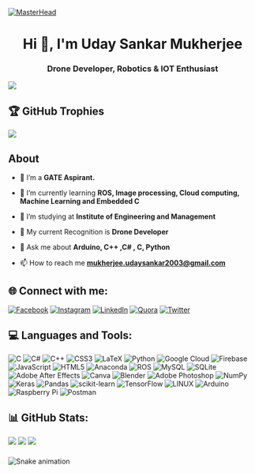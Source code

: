 
[![MasterHead](https://www.iosb.fraunhofer.de/en/business-units/automation-digitalization/aiot-ai-machine-learning-digital-twin-interview/jcr:content/stage/stageParsys/stage_slide/image.img.jpg/1656428748242/AIoT-wip-lq-00734-col.jpg)](https://udaysmukherjee.io)
<h1 align="center">Hi 👋, I'm Uday Sankar Mukherjee</h1>
<h3 align="center">Drone Developer, Robotics & IOT Enthusiast</h3>


[![](https://visitcount.itsvg.in/api?id=UdaySMukherjee&icon=0&color=0)](https://visitcount.itsvg.in)

## 🏆 GitHub Trophies
![](https://github-profile-trophy.vercel.app/?username=UdaySMukherjee&theme=radical&no-frame=false&no-bg=false&margin-w=4)


## About
- 🔭 I’m a **GATE Aspirant.**

- 🌱 I’m currently learning **ROS, Image processing, Cloud computing, Machine Learning and Embedded C**

- 🏫 I’m studying at **Institute of Engineering and Management**

- 🤝 My current Recognition is **Drone Developer**

- 💬 Ask me about **Arduino, C++ ,C# , C, Python**

- 📫 How to reach me **mukherjee.udaysankar2003@gmail.com**


## 🌐 Connect with me:
[![Facebook](https://img.shields.io/badge/Facebook-%231877F2.svg?logo=Facebook&logoColor=white)](https://www.facebook.com/udaysankar.mukherjee.319/) [![Instagram](https://img.shields.io/badge/Instagram-%23E4405F.svg?logo=Instagram&logoColor=white)](https://www.instagram.com/shadow.senpai.1108/) [![LinkedIn](https://img.shields.io/badge/LinkedIn-%230077B5.svg?logo=linkedin&logoColor=white)](https://www.linkedin.com/in/usm003/) [![Quora](https://img.shields.io/badge/Quora-%23B92B27.svg?logo=Quora&logoColor=white)](https://www.quora.com/profile/Uday-Sankar-Mukherjee-2) [![Twitter](https://img.shields.io/badge/Twitter-%231DA1F2.svg?logo=Twitter&logoColor=white)](https://twitter.com/F2Uday)


## 💻 Languages and Tools:
![C](https://img.shields.io/badge/c-%2300599C.svg?style=for-the-badge&logo=c&logoColor=white) ![C#](https://img.shields.io/badge/c%23-%23239120.svg?style=for-the-badge&logo=c-sharp&logoColor=white) ![C++](https://img.shields.io/badge/c++-%2300599C.svg?style=for-the-badge&logo=c%2B%2B&logoColor=white) ![CSS3](https://img.shields.io/badge/css3-%231572B6.svg?style=for-the-badge&logo=css3&logoColor=white) ![LaTeX](https://img.shields.io/badge/latex-%23008080.svg?style=for-the-badge&logo=latex&logoColor=white) ![Python](https://img.shields.io/badge/python-3670A0?style=for-the-badge&logo=python&logoColor=ffdd54) ![Google Cloud](https://img.shields.io/badge/Google%20Cloud-%234285F4.svg?style=for-the-badge&logo=google-cloud&logoColor=white) ![Firebase](https://img.shields.io/badge/firebase-%23039BE5.svg?style=for-the-badge&logo=firebase) ![JavaScript](https://img.shields.io/badge/javascript-%23323330.svg?style=for-the-badge&logo=javascript&logoColor=%23F7DF1E) ![HTML5](https://img.shields.io/badge/html5-%23E34F26.svg?style=for-the-badge&logo=html5&logoColor=white) ![Anaconda](https://img.shields.io/badge/Anaconda-%2344A833.svg?style=for-the-badge&logo=anaconda&logoColor=white) ![ROS](https://img.shields.io/badge/ros-%230A0FF9.svg?style=for-the-badge&logo=ros&logoColor=white) ![MySQL](https://img.shields.io/badge/mysql-%2300f.svg?style=for-the-badge&logo=mysql&logoColor=white) ![SQLite](https://img.shields.io/badge/sqlite-%2307405e.svg?style=for-the-badge&logo=sqlite&logoColor=white) ![Adobe After Effects](https://img.shields.io/badge/Adobe%20After%20Effects-9999FF.svg?style=for-the-badge&logo=Adobe%20After%20Effects&logoColor=white) ![Canva](https://img.shields.io/badge/Canva-%2300C4CC.svg?style=for-the-badge&logo=Canva&logoColor=white) ![Blender](https://img.shields.io/badge/blender-%23F5792A.svg?style=for-the-badge&logo=blender&logoColor=white) ![Adobe Photoshop](https://img.shields.io/badge/adobephotoshop-%2331A8FF.svg?style=for-the-badge&logo=adobephotoshop&logoColor=white) ![NumPy](https://img.shields.io/badge/numpy-%23013243.svg?style=for-the-badge&logo=numpy&logoColor=white) ![Keras](https://img.shields.io/badge/Keras-%23D00000.svg?style=for-the-badge&logo=Keras&logoColor=white) ![Pandas](https://img.shields.io/badge/pandas-%23150458.svg?style=for-the-badge&logo=pandas&logoColor=white) ![scikit-learn](https://img.shields.io/badge/scikit--learn-%23F7931E.svg?style=for-the-badge&logo=scikit-learn&logoColor=white) ![TensorFlow](https://img.shields.io/badge/TensorFlow-%23FF6F00.svg?style=for-the-badge&logo=TensorFlow&logoColor=white) ![LINUX](https://img.shields.io/badge/Linux-FCC624?style=for-the-badge&logo=linux&logoColor=black) ![Arduino](https://img.shields.io/badge/-Arduino-00979D?style=for-the-badge&logo=Arduino&logoColor=white) ![Raspberry Pi](https://img.shields.io/badge/-RaspberryPi-C51A4A?style=for-the-badge&logo=Raspberry-Pi) ![Postman](https://img.shields.io/badge/Postman-FF6C37?style=for-the-badge&logo=postman&logoColor=white)


## 📊 GitHub Stats:
![](https://github-readme-stats.vercel.app/api?username=UdaySMukherjee&theme=radical&hide_border=false&include_all_commits=true&count_private=true)
![](https://github-readme-stats.vercel.app/api/top-langs/?username=UdaySMukherjee&theme=radical&hide_border=false&include_all_commits=true&count_private=true&layout=compact)
![](https://github-readme-streak-stats.herokuapp.com/?user=UdaySMukherjee&theme=radical&hide_border=false)


###
 ![Snake animation](https://github.com/UdaySMukherjee/UdaySMukherjee/blob/1be3f55fcd03826dc394b82fb4e0d850ca6643d9/.github/workflows/main.yml)
###
